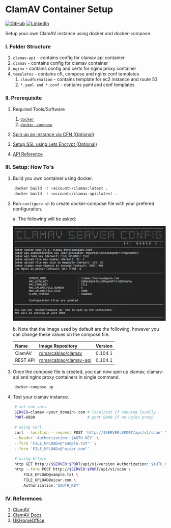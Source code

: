 # ClamAV Container Setup

[![GitHub](https://img.shields.io/badge/GitHub-romarcablao-lightgrey)](https://github.com/romarcablao)
[![LinkedIn](https://img.shields.io/badge/LinkedIn-romarcablao-blue)](https://linkedin.com/in/romarcablao)

Setup your own ClamAV instance using docker and docker-compose.

### I. Folder Structure

1. `clamav-api` - contains config for clamav api container
2. `clamav` - contains config for clamav container
3. `nginx` - contains config and certs for nginx proxy container
4. `templates` - contains cft, compose and nginx conf templates
   1. `cloudformation` - contains template for ec2 instance and route 53
   2. `*.yaml and *.conf` - contains yaml and conf templates

### II. Prerequisite

1. Required Tools/Software

   1. [`docker`](https://www.docker.com/get-started)
   2. [`docker-compose`](https://docs.docker.com/compose/install/)

2. [Spin up an instance via CFN (Optional)](templates/cloudformation/)

3. [Setup SSL using Lets Encrypt (Optional)](nginx/)

4. [API Reference](clamav-api/)

### III. Setup: How To's

1. Build you own container using docker.

```bash
    docker build -t <account>/clamav:latest .
    docker build -t <account>/clamav-api:latest .
```

2. Run `configure.sh` to create docker-compose file with your prefered configuration.

   a. The following will be asked:

   ![Configure Script](docs/configure-example.jpg)

   b. Note that the image used by default are the following, however you can change these values on the compose file.

   | Name     | Image Repository                                                                                            | Version |
   | -------- | ----------------------------------------------------------------------------------------------------------- | ------- |
   | ClamAV   | [romarcablao/clamav](https://hub.docker.com/r/romarcablao/clamav/tags?page=1&ordering=last_updated)         | 0.104.1 |
   | REST API | [romarcablao/clamav-api](https://hub.docker.com/r/romarcablao/clamav-api/tags?page=1&ordering=last_updated) | 0.104.1 |

3. Once the compose file is created, you can now spin up clamav, clamav-api and nginx proxy containers in single command.

```bash
    docker-compose up
```

4.  Test your clamav instance.

```bash
    # set env vars
    SERVER=clamav.<your_domain>.com # localhost if running locally
    PORT=8080                       # port 8080 if no nginx proxy
```

```bash
    # using curl
    curl --location --request POST 'http://$SERVER:$PORT/api/v1/scan' \
    --header 'Authorization: $AUTH_KEY' \
    --form 'FILE_UPLOAD=@"sample.txt"' \
    --form 'FILE_UPLOAD=@"eicar.com"'

```

```bash
    # using httpie
    http GET http://$SERVER:$PORT/api/v1/version Authorization:'$AUTH_KEY'
    http --form POST http://$SERVER:$PORT/api/v1/scan \
        FILE_UPLOAD@sample.txt \
        FILE_UPLOAD@eicar.com \
        Authorization:'$AUTH_KEY'
```

### IV. References

1. [ClamAV](https://www.clamav.net/)
2. [ClamAV Docs](https://www.clamav.net/documents/clam-antivirus-user-manual)
3. [UKHomeOffice](https://github.com/UKHomeOffice/docker-clamav)
